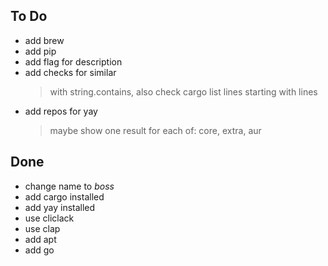 ## To Do

- add brew
- add pip
- add flag for description
- add checks for similar
    > with string.contains, also check cargo list lines starting with lines
- add repos for yay
    > maybe show one result for each of: core, extra, aur

## Done

- change name to *boss*
- add cargo installed
- add yay installed
- use cliclack
- use clap
- add apt
- add go
